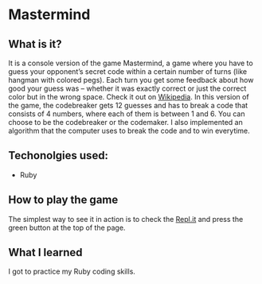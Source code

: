 # Mastermind
## What is it?
It is a console version of the game Mastermind, a game where you have to guess your opponent’s secret code within a certain number of turns (like hangman with colored pegs). Each turn you get some feedback about how good your guess was – whether it was exactly correct or just the correct color but in the wrong space. Check it out on [Wikipedia](https://en.wikipedia.org/wiki/Mastermind_(board_game)). In this version of the game, the codebreaker gets 12 guesses and has to break a code that consists of 4 numbers, where each of them is between 1 and 6. You can choose to be the codebreaker or the codemaker. 
I also implemented an algorithm that the computer uses to break the code and to win everytime.
## Techonolgies used:
* Ruby

## How to play the game
The simplest way to see it in action is to check the [Repl.it](https://replit.com/@anabananaa/Mastermind#main.rb) and press the green button at the top of the page.

## What I learned
I got to practice my Ruby coding skills.
